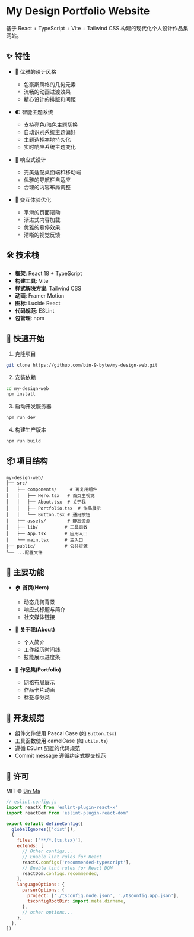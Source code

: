 # My Design Portfolio Website

基于 React + TypeScript + Vite + Tailwind CSS 构建的现代化个人设计作品集网站。

## ✨ 特性

- 🎨 优雅的设计风格
  - 包豪斯风格的几何元素
  - 流畅的动画过渡效果
  - 精心设计的排版和间距

- 🌓 智能主题系统
  - 支持亮色/暗色主题切换
  - 自动识别系统主题偏好
  - 主题选择本地持久化
  - 实时响应系统主题变化

- 📱 响应式设计
  - 完美适配桌面端和移动端
  - 优雅的导航栏自适应
  - 合理的内容布局调整

- 🎯 交互体验优化
  - 平滑的页面滚动
  - 渐进式内容加载
  - 优雅的悬停效果
  - 清晰的视觉反馈

## 🛠 技术栈

- **框架**: React 18 + TypeScript
- **构建工具**: Vite
- **样式解决方案**: Tailwind CSS
- **动画**: Framer Motion
- **图标**: Lucide React
- **代码规范**: ESLint
- **包管理**: npm

## 🚀 快速开始

1. 克隆项目
```bash
git clone https://github.com/bin-9-byte/my-design-web.git
```

2. 安装依赖
```bash
cd my-design-web
npm install
```

3. 启动开发服务器
```bash
npm run dev
```

4. 构建生产版本
```bash
npm run build
```

## 📦 项目结构

```
my-design-web/
├── src/
│   ├── components/     # 可复用组件
│   │   ├── Hero.tsx   # 首页主视觉
│   │   ├── About.tsx  # 关于我
│   │   ├── Portfolio.tsx  # 作品展示
│   │   └── Button.tsx # 通用按钮
│   ├── assets/        # 静态资源
│   ├── lib/          # 工具函数
│   ├── App.tsx       # 应用入口
│   └── main.tsx      # 主入口
├── public/           # 公共资源
└── ...配置文件
```

## 🎯 主要功能

- 🏠 **首页(Hero)**
  - 动态几何背景
  - 响应式标题与简介
  - 社交媒体链接

- 👤 **关于我(About)**
  - 个人简介
  - 工作经历时间线
  - 技能展示进度条

- 🎨 **作品集(Portfolio)**
  - 网格布局展示
  - 作品卡片动画
  - 标签与分类

## 📝 开发规范

- 组件文件使用 Pascal Case (如 `Button.tsx`)
- 工具函数使用 camelCase (如 `utils.ts`)
- 遵循 ESLint 配置的代码规范
- Commit message 遵循约定式提交规范

## 📄 许可

MIT © [Bin Ma](https://github.com/bin-9-byte)

```js
// eslint.config.js
import reactX from 'eslint-plugin-react-x'
import reactDom from 'eslint-plugin-react-dom'

export default defineConfig([
  globalIgnores(['dist']),
  {
    files: ['**/*.{ts,tsx}'],
    extends: [
      // Other configs...
      // Enable lint rules for React
      reactX.configs['recommended-typescript'],
      // Enable lint rules for React DOM
      reactDom.configs.recommended,
    ],
    languageOptions: {
      parserOptions: {
        project: ['./tsconfig.node.json', './tsconfig.app.json'],
        tsconfigRootDir: import.meta.dirname,
      },
      // other options...
    },
  },
])
```
